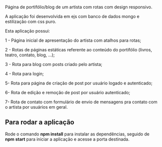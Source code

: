 Página de portifólio/blog de um artista com rotas com design responsivo. 

A aplicação foi desenvolvida em ejs com banco de dados mongo e estilização com css puro.

Esta aplicação possui:

1 - Página inicial de apresentação do artista com atalhos para rotas;

2 - Rotas de páginas estáticas referente ao conteúdo do portifólio (livros, teatro, contato, blog, ...);

3 - Rota para blog com posts criado pelo artista;

4 - Rota para login;

5- Rota para página de criação de post por usuário logado e autenticado;

6- Rota de edição e remoção de post por usuário autenticado;

7- Rota de contato com formulário de envio de mensagens pra contato com o artista por usuários em geral.

## Para rodar a aplicação ##
Rode o comando **npm install** para instalar as dependências, seguido de **npm start** para iniciar a aplicação e acesse a porta destinada. 
